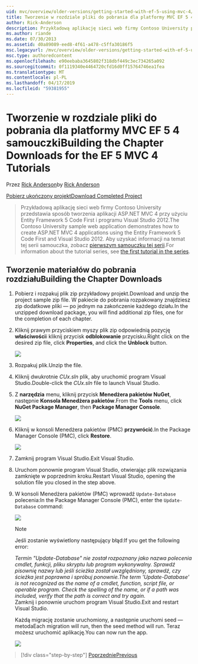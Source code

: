 ```yaml
---
uid: mvc/overview/older-versions/getting-started-with-ef-5-using-mvc-4/building-the-ef5-mvc4-chapter-downloads
title: Tworzenie w rozdziale pliki do pobrania dla platformy MVC EF 5 4 samouczki | Dokumentacja firmy Microsoft
author: Rick-Anderson
description: Przykładową aplikację sieci web firmy Contoso University przedstawia sposób tworzenia aplikacji ASP.NET MVC 4 przy użyciu Entity Framework 5 Code First i programu Visual Studio...
ms.author: riande
ms.date: 07/30/2013
ms.assetid: d0a89089-eed8-4f61-a478-c5ffa30186f5
msc.legacyurl: /mvc/overview/older-versions/getting-started-with-ef-5-using-mvc-4/building-the-ef5-mvc4-chapter-downloads
msc.type: authoredcontent
ms.openlocfilehash: e90eebaba3645802f318dbf449c3ec734265a092
ms.sourcegitcommit: 0f1119340e4464720cfd16d0ff15764746ea1fea
ms.translationtype: MT
ms.contentlocale: pl-PL
ms.lasthandoff: 04/17/2019
ms.locfileid: "59381955"
---
```

# <a name="building-the-chapter-downloads-for-the-ef-5-mvc-4-tutorials"></a><span data-ttu-id="d8a1a-103">Tworzenie w rozdziale pliki do pobrania dla platformy MVC EF 5 4 samouczki</span><span class="sxs-lookup"><span data-stu-id="d8a1a-103">Building the Chapter Downloads for the EF 5 MVC 4 Tutorials</span></span>

<span data-ttu-id="d8a1a-104">Przez [Rick Anderson]((https://twitter.com/RickAndMSFT))</span><span class="sxs-lookup"><span data-stu-id="d8a1a-104">by [Rick Anderson]((https://twitter.com/RickAndMSFT))</span></span>

[<span data-ttu-id="d8a1a-105">Pobierz ukończony projekt</span><span class="sxs-lookup"><span data-stu-id="d8a1a-105">Download Completed Project</span></span>](http://code.msdn.microsoft.com/Getting-Started-with-dd0e2ed8)

> <span data-ttu-id="d8a1a-106">Przykładową aplikację sieci web firmy Contoso University przedstawia sposób tworzenia aplikacji ASP.NET MVC 4 przy użyciu Entity Framework 5 Code First i programu Visual Studio 2012.</span><span class="sxs-lookup"><span data-stu-id="d8a1a-106">The Contoso University sample web application demonstrates how to create ASP.NET MVC 4 applications using the Entity Framework 5 Code First and Visual Studio 2012.</span></span> <span data-ttu-id="d8a1a-107">Aby uzyskać informacji na temat tej serii samouczka, zobacz [pierwszym samouczku tej serii](creating-an-entity-framework-data-model-for-an-asp-net-mvc-application.md).</span><span class="sxs-lookup"><span data-stu-id="d8a1a-107">For information about the tutorial series, see [the first tutorial in the series](creating-an-entity-framework-data-model-for-an-asp-net-mvc-application.md).</span></span>


## <a name="building-the-chapter-downloads"></a><span data-ttu-id="d8a1a-108">Tworzenie materiałów do pobrania rozdziału</span><span class="sxs-lookup"><span data-stu-id="d8a1a-108">Building the Chapter Downloads</span></span>

1. <span data-ttu-id="d8a1a-109">Pobierz i rozpakuj plik zip przykładowy projekt.</span><span class="sxs-lookup"><span data-stu-id="d8a1a-109">Download and unzip the  project sample zip file.</span></span> <span data-ttu-id="d8a1a-110">W pakiecie do pobrania rozpakowany znajdziesz zip dodatkowe pliki — po jednym na zakończenie każdego działu.</span><span class="sxs-lookup"><span data-stu-id="d8a1a-110">In the unzipped download package, you will find additional zip files, one for the completion of each chapter.</span></span>
2. <span data-ttu-id="d8a1a-111">Kliknij prawym przyciskiem myszy plik zip odpowiednią pozycję **właściwości**i kliknij przycisk **odblokowanie** przycisku.</span><span class="sxs-lookup"><span data-stu-id="d8a1a-111">Right click on the desired zip file, click **Properties**, and click the **Unblock** button.</span></span>  
  
    ![](building-the-ef5-mvc4-chapter-downloads/_static/image1.png)
3. <span data-ttu-id="d8a1a-112">Rozpakuj plik.</span><span class="sxs-lookup"><span data-stu-id="d8a1a-112">Unzip the file.</span></span>
4. <span data-ttu-id="d8a1a-113">Kliknij dwukrotnie *CUx.sln* plik, aby uruchomić program Visual Studio.</span><span class="sxs-lookup"><span data-stu-id="d8a1a-113">Double-click the *CUx.sln* file to launch Visual Studio.</span></span>
5. <span data-ttu-id="d8a1a-114">Z **narzędzia** menu, kliknij przycisk **Menedżera pakietów NuGet**, następnie **Konsola Menedżera pakietów**.</span><span class="sxs-lookup"><span data-stu-id="d8a1a-114">From the **Tools** menu, click **NuGet Package Manager**, then **Package Manager Console**.</span></span>  
  
    ![](building-the-ef5-mvc4-chapter-downloads/_static/image2.png)
6. <span data-ttu-id="d8a1a-115">Kliknij w konsoli Menedżera pakietów (PMC) **przywrócić**.</span><span class="sxs-lookup"><span data-stu-id="d8a1a-115">In the Package Manager Console (PMC), click **Restore**.</span></span>  
  
    ![](building-the-ef5-mvc4-chapter-downloads/_static/image3.png)
7. <span data-ttu-id="d8a1a-116">Zamknij program Visual Studio.</span><span class="sxs-lookup"><span data-stu-id="d8a1a-116">Exit Visual Studio.</span></span>
8. <span data-ttu-id="d8a1a-117">Uruchom ponownie program Visual Studio, otwierając plik rozwiązania zamknięte w poprzednim kroku.</span><span class="sxs-lookup"><span data-stu-id="d8a1a-117">Restart Visual Studio, opening the solution file you closed in the step above.</span></span>
9. <span data-ttu-id="d8a1a-118">W konsoli Menedżera pakietów (PMC) wprowadź `Update-Database` polecenia:</span><span class="sxs-lookup"><span data-stu-id="d8a1a-118">In the Package Manager Console (PMC), enter the `Update-Database` command:</span></span>  
  
    ![](building-the-ef5-mvc4-chapter-downloads/_static/image4.png)  

    > [!NOTE]
    > <span data-ttu-id="d8a1a-119">Jeśli zostanie wyświetlony następujący błąd:</span><span class="sxs-lookup"><span data-stu-id="d8a1a-119">If you get the following error:</span></span>  
    >   
    >  <span data-ttu-id="d8a1a-120">*Termin "Update-Database" nie został rozpoznany jako nazwa polecenia cmdlet, funkcji, pliku skryptu lub program wykonywalny. Sprawdź pisownię nazwy lub jeśli ścieżka został uwzględniony, sprawdź, czy ścieżka jest poprawna i spróbuj ponownie.*</span><span class="sxs-lookup"><span data-stu-id="d8a1a-120">*The term 'Update-Database' is not recognized as the name of a cmdlet, function, script file, or operable program. Check the spelling of the name, or if a path was included, verify that the path is correct and try again.*</span></span>  
    > <span data-ttu-id="d8a1a-121">Zamknij i ponownie uruchom program Visual Studio.</span><span class="sxs-lookup"><span data-stu-id="d8a1a-121">Exit and restart Visual Studio.</span></span>

    <span data-ttu-id="d8a1a-122">Każdą migrację zostanie uruchomiony, a następnie uruchomi seed — metoda</span><span class="sxs-lookup"><span data-stu-id="d8a1a-122">Each migration will run, then the seed method will run.</span></span> <span data-ttu-id="d8a1a-123">Teraz możesz uruchomić aplikację.</span><span class="sxs-lookup"><span data-stu-id="d8a1a-123">You can now run the app.</span></span>

    ![](building-the-ef5-mvc4-chapter-downloads/_static/image5.png)

> [!div class="step-by-step"]
> [<span data-ttu-id="d8a1a-124">Poprzednie</span><span class="sxs-lookup"><span data-stu-id="d8a1a-124">Previous</span></span>](advanced-entity-framework-scenarios-for-an-mvc-web-application.md)
